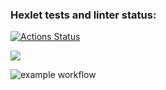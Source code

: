 ### Hexlet tests and linter status:
[![Actions Status](https://github.com/Berrouz777/frontend-project-lvl1/workflows/hexlet-check/badge.svg)](https://github.com/Berrouz777/frontend-project-lvl1/actions)

<a href="https://codeclimate.com/github/codeclimate/codeclimate/maintainability"><img src="https://api.codeclimate.com/v1/badges/a99a88d28ad37a79dbf6/maintainability" /></a>

![example workflow](https://github.com/Berrouz777/frontend-project-lvl1/actions/workflows/nodejs.yml/badge.svg)